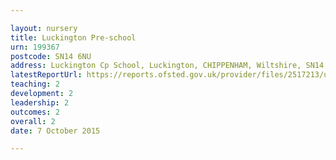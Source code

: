 ```yaml
---

layout: nursery
title: Luckington Pre-school
urn: 199367
postcode: SN14 6NU
address: Luckington Cp School, Luckington, CHIPPENHAM, Wiltshire, SN14 6NU
latestReportUrl: https://reports.ofsted.gov.uk/provider/files/2517213/urn/199367.pdf
teaching: 2
development: 2
leadership: 2
outcomes: 2
overall: 2
date: 7 October 2015

---
```

